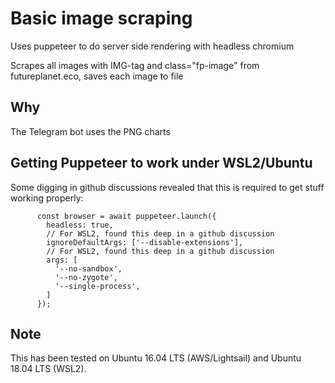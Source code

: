# Basic image scraping

Uses puppeteer to do server side rendering with headless chromium

Scrapes all images with IMG-tag and class="fp-image" from futureplanet.eco, saves each image to file

## Why

The Telegram bot uses the PNG charts

## Getting Puppeteer to work under WSL2/Ubuntu

Some digging in github discussions revealed that this is required to get stuff working properly:
````
      const browser = await puppeteer.launch({
        headless: true,
        // For WSL2, found this deep in a github discussion
        ignoreDefaultArgs: ['--disable-extensions'],
        // For WSL2, found this deep in a github discussion
        args: [
          '--no-sandbox',
          '--no-zygote',
          '--single-process',
        ]
      });
````
## Note
This has been tested on Ubuntu 16.04 LTS (AWS/Lightsail) and Ubuntu 18.04 LTS (WSL2).
